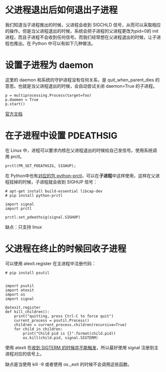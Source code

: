 # 父进程退出后如何退出子进程

<!--
ID: bb8c573d-c3d9-4d8a-9d5f-048ce576edd5
Status: publish
Date: 2018-07-09T03:52:00
Modified: 2020-05-16T11:15:03
wp_id: 650
-->

我们知道当子进程推出的时候，父进程会收到 SIGCHLD 信号，从而可以采取相应的操作。但是当父进程退出的时候，系统会把子进程的父进程更改为pid=0的 init 进程，而且子进程不会收到任何信号。而我们经常想在父进程退出的时候，让子进程也推出。在 Python 中可以有如下几种做法。

# 设置子进程为 daemon

这里的 daemon 和系统的守护进程没有任何关系，是 quit_when_parent_dies 的意思。也就是当父进程退出的时候，会自动尝试关闭 daemon=True 的子进程。

```
p = multiprocessing.Process(target=foo)
p.daemon = True
p.start()
```

[官方文档](https://docs.python.org/3/library/multiprocessing.html#multiprocessing.Process.daemon)

# 在子进程中设置 PDEATHSIG

在 Linux 中，进程可以要求内核在父进程退出的时候给自己发信号。使用系统调用 prctl。

```
prctl(PR_SET_PDEATHSIG, SIGHUP);
```

在 Python中也有[对应的包 python-prctl](https://github.com/seveas/python-prctl)，可以在**子进程**中这样使用，这样在父进程挂掉的时候，子进程就会收到 SIGHUP 信号：

```
# apt-get install build-essential libcap-dev
# pip install python-prctl

import signal
import prctl

prctl.set_pdeathsig(signal.SIGHUP)
```

缺点：只支持 linux

# 父进程在终止的时候回收子进程

可以使用 atexit.register 在主进程中注册代码：

```
# pip install psutil


import psutil
import atexit
import os
import signal

@atexit.register
def kill_children():
    print("quitting, press Ctrl-C to force quit")
    current_process = psutil.Process()
    children = current_process.children(recursive=True)
    for child in children:
        print("Child pid is {}".format(child.pid))
        os.kill(child.pid, signal.SIGTERM)
```

使用 atexit 在[收到 SIGTERM 的时候并不能触发](http://yifei.me/note/558)，所以最好使用 signal 注册到主进程对应的信号上。

缺点是当使用 kill -9 或者使用 os._exit 的时候不会调用这些函数。